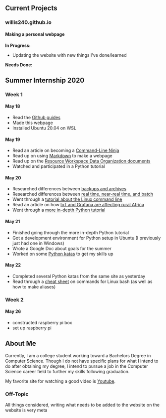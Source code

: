 ## Current Projects

### willis240.github.io
#### Making a personal webpage 

**In Progress:**
- Updating the website with new things I've done/learned

**Needs Done:**


## Summer Internship 2020

### Week 1

#### May 18

- Read the [Github guides](https://guides.github.com/)
- Made this webpage
- Installed Ubuntu 20.04 on WSL

#### May 19

- Read an article on becoming a [Command-Line Ninja](https://towardsdatascience.com/this-will-make-you-a-command-line-ninja-93a51cdb16b1)
- Read up on using [Markdown](https://www.markdownguide.org/basic-syntax/) to make a webpage
- Read up on the [Resource Workspace Data Organization documents](https://researchworkspace.com/help/Overview.html)
- Watched and participated in a Python tutorial

#### May 20

- Researched differences between [backups and archives](https://www.networkworld.com/article/3285652/backup-vs-archive-why-its-important-to-know-the-difference.html)
- Researched differences between [real time, near-real time, and batch](https://blog.syncsort.com/2015/11/big-data/the-difference-between-real-time-near-real-time-and-batch-processing-in-big-data/)
- Went through a [tutorial about the Linux command line](https://ubuntu.com/tutorials/command-line-for-beginners#1-overview)
- Read an article on how [IoT and Grafana are affecting rural Africa](https://grafana.com/blog/2019/05/01/how-iot-and-grafana-are-enabling-electrification-across-rural-africa/)
- Went through a [more in-depth Python tutorial](https://github.com/trekhleb/learn-python)

#### May 21

- Finished going through the more in-depth Python tutorial
- Got a development environment for Python setup in Ubuntu (I previously just had one in Windows)
- Wrote a Google Doc about goals for the summer
- Worked on some [Python katas](https://www.codewars.com/collections/easy-python-katas) to get my skills up

#### May 22

- Completed several Python katas from the same site as yesterday
- Read through a [cheat sheet](https://www.educative.io/blog/bash-shell-command-cheat-sheet) on commands for Linux bash (as well as how to make aliases)

### Week 2

#### May 26

- constructed raspberry pi box
- set up raspberry pi

## About Me

Currently, I am a college student working toward a Bachelors Degree in Computer Science. Though I do not have specific plans for what I intend to do after obtaining my degree, I intend to pursue a job in the Computer Science career field to further my skills following graduation.

My favorite site for watching a good video is [Youtube](https://www.youtube.com/).

### Off-Topic
All things considered, writing what needs to be added to the website on the website is very meta
